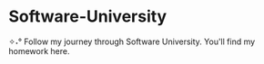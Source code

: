 # Software-University
✧˖° Follow my journey through Software University. You'll find my homework here.
